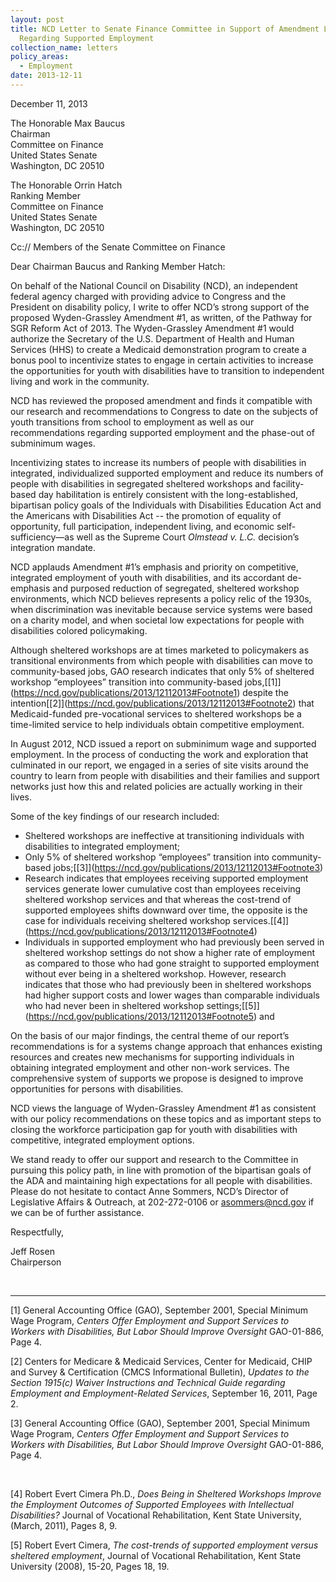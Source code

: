 ```yaml
---
layout: post
title: NCD Letter to Senate Finance Committee in Support of Amendment Language
  Regarding Supported Employment
collection_name: letters
policy_areas:
  - Employment
date: 2013-12-11
---
```

December 11, 2013

The Honorable Max Baucus\
Chairman\
Committee on Finance\
United States Senate\
Washington, DC 20510

The Honorable Orrin Hatch\
Ranking Member\
Committee on Finance\
United States Senate\
Washington, DC 20510

Cc:// Members of the Senate Committee on Finance

Dear Chairman Baucus and Ranking Member Hatch:

On behalf of the National Council on Disability (NCD), an independent federal agency charged with providing advice to Congress and the President on disability policy, I write to offer NCD’s strong support of the proposed Wyden-Grassley Amendment #1, as written, of the Pathway for SGR Reform Act of 2013. The Wyden-Grassley Amendment #1 would authorize the Secretary of the U.S. Department of Health and Human Services (HHS) to create a Medicaid demonstration program to create a bonus pool to incentivize states to engage in certain activities to increase the opportunities for youth with disabilities have to transition to independent living and work in the community.

NCD has reviewed the proposed amendment and finds it compatible with our research and recommendations to Congress to date on the subjects of youth transitions from school to employment as well as our recommendations regarding supported employment and the phase-out of subminimum wages.

Incentivizing states to increase its numbers of people with disabilities in integrated, individualized supported employment and reduce its numbers of people with disabilities in segregated sheltered workshops and facility-based day habilitation is entirely consistent with the long-established, bipartisan policy goals of the Individuals with Disabilities Education Act and the Americans with Disabilities Act -- the promotion of equality of opportunity, full participation, independent living, and economic self-sufficiency—as well as the Supreme Court *Olmstead v. L.C.* decision’s integration mandate.

NCD applauds Amendment #1’s emphasis and priority on competitive, integrated employment of youth with disabilities, and its accordant de-emphasis and purposed reduction of segregated, sheltered workshop environments, which NCD believes represents a policy relic of the 1930s, when discrimination was inevitable because service systems were based on a charity model, and when societal low expectations for people with disabilities colored policymaking.

Although sheltered workshops are at times marketed to policymakers as transitional environments from which people with disabilities can move to community-based jobs, GAO research indicates that only 5% of sheltered workshop “employees” transition into community-based jobs,[\[1]](https://ncd.gov/publications/2013/12112013#Footnote1) despite the intention[\[2]](https://ncd.gov/publications/2013/12112013#Footnote2) that Medicaid-funded pre-vocational services to sheltered workshops be a time-limited service to help individuals obtain competitive employment.

In August 2012, NCD issued a report on subminimum wage and supported employment. In the process of conducting the work and exploration that culminated in our report, we engaged in a series of site visits around the country to learn from people with disabilities and their families and support networks just how this and related policies are actually working in their lives.

Some of the key findings of our research included:

* Sheltered workshops are ineffective at transitioning individuals with disabilities to integrated employment;
* Only 5% of sheltered workshop “employees” transition into community-based jobs;[\[3]](https://ncd.gov/publications/2013/12112013#Footnote3)
* Research indicates that employees receiving supported employment services generate lower cumulative cost than employees receiving sheltered workshop services and that whereas the cost-trend of supported employees shifts downward over time, the opposite is the case for individuals receiving sheltered workshop services.[\[4]](https://ncd.gov/publications/2013/12112013#Footnote4)
* Individuals in supported employment who had previously been served in sheltered workshop settings do not show a higher rate of employment as compared to those who had gone straight to supported employment without ever being in a sheltered workshop. However, research indicates that those who had previously been in sheltered workshops had higher support costs and lower wages than comparable individuals who had never been in sheltered workshop settings;[\[5]](https://ncd.gov/publications/2013/12112013#Footnote5) and

On the basis of our major findings, the central theme of our report’s recommendations is for a systems change approach that enhances existing resources and creates new mechanisms for supporting individuals in obtaining integrated employment and other non-work services. The comprehensive system of supports we propose is designed to improve opportunities for persons with disabilities.

NCD views the language of Wyden-Grassley Amendment #1 as consistent with our policy recommendations on these topics and as important steps to closing the workforce participation gap for youth with disabilities with competitive, integrated employment options.

We stand ready to offer our support and research to the Committee in pursuing this policy path, in line with promotion of the bipartisan goals of the ADA and maintaining high expectations for all people with disabilities. Please do not hesitate to contact Anne Sommers, NCD’s Director of Legislative Affairs & Outreach, at 202-272-0106 or [asommers@ncd.gov](mailto:asommers@ncd.gov) if we can be of further assistance.

Respectfully,

Jeff Rosen\
Chairperson

 



- - -

[1] General Accounting Office (GAO), September 2001, Special Minimum Wage Program, *Centers Offer Employment and Support Services to Workers with Disabilities, But Labor Should Improve Oversight* GAO-01-886, Page 4.

[2] Centers for Medicare & Medicaid Services, Center for Medicaid, CHIP and Survey & Certification (CMCS Informational Bulletin), *Updates to the Section 1915(c) Waiver Instructions and Technical Guide regarding Employment and Employment-Related Services*, September 16, 2011, Page 2.

[3] General Accounting Office (GAO), September 2001, Special Minimum Wage Program, *Centers Offer Employment and Support Services to Workers with Disabilities, But Labor Should Improve Oversight* GAO-01-886, Page 4.

 

[4] Robert Evert Cimera Ph.D., *Does Being in Sheltered Workshops Improve the Employment Outcomes of Supported Employees with Intellectual Disabilities?* Journal of Vocational Rehabilitation, Kent State University, (March, 2011), Pages 8, 9.

[5] Robert Evert Cimera, *The cost-trends of supported employment versus sheltered employment*, Journal of Vocational Rehabilitation, Kent State University (2008), 15-20, Pages 18, 19.
